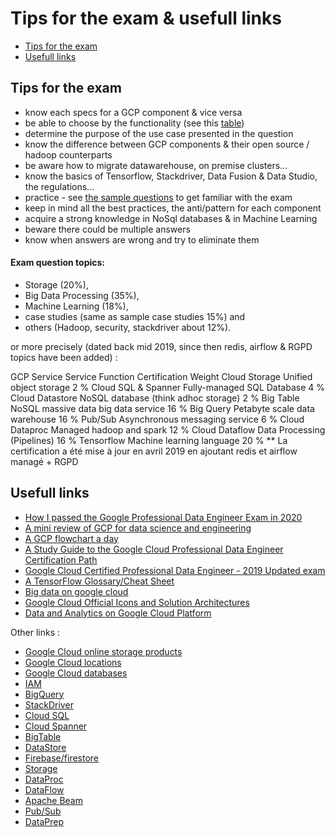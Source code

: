 # Tips for the exam & usefull links

- [Tips for the exam](Build_infra.md#provisioning--adjusting-resources)
- [Usefull links](Build_infra.md#monitoring-processing-resources)

## Tips for the exam

- know each specs for a GCP component & vice versa
- be able to choose by the functionality (see this [table](https://github.com/obrunet/GCP_Data_Engineering/blob/main/Theory/Components.md#classification)) 
- determine the purpose of the use case presented in the question
- know the difference between GCP components & their open source / hadoop counterparts
- be aware how to migrate datawarehouse, on premise clusters...
- know the basics of Tensorflow, Stackdriver, Data Fusion & Data Studio, the regulations...
- practice - see [the sample questions](https://cloud.google.com/certification/sample-questions/data-engineer) to get familiar with the exam
- keep in mind all the best practices, the anti/pattern for each component
- acquire a strong knowledge in NoSql databases & in Machine Learning
- beware there could be multiple answers
- know when answers are wrong and try to eliminate them



#### Exam question topics:
- Storage (20%),
- Big Data Processing (35%),
- Machine Learning (18%),
- case studies (same as sample case studies 15%) and
- others (Hadoop, security, stackdriver about 12%).

or more precisely (dated back mid 2019, since then redis, airflow & RGPD topics have been added) :

GCP Service	Service Function	Certification Weight
Cloud Storage	Unified object storage	2 %
Cloud SQL & Spanner	Fully-managed SQL Database	4 %
Cloud Datastore	NoSQL database (think adhoc storage)	2 %
Big Table	NoSQL massive data big data service	16 %
Big Query	Petabyte scale data warehouse	16 %
Pub/Sub	Asynchronous messaging service	6 %
Cloud Dataproc	Managed hadoop and spark	12 %
Cloud Dataflow	Data Processing (Pipelines)	16 %
Tensorflow	Machine learning language	20 %
** La certification a été mise à jour en avril 2019 en ajoutant redis et airflow managé + RGPD


## Usefull links

- [How I passed the Google Professional Data Engineer Exam in 2020](https://towardsdatascience.com/how-i-passed-google-professional-data-engineer-exam-in-2020-2830e10658b6)
- [A mini review of GCP for data science and engineering](https://medium.com/@matthagy/a-mini-review-of-gcp-for-data-science-and-engineering-2df13c41b434)
- [A GCP flowchart a day](https://medium.com/google-cloud/a-gcp-flowchart-a-day-2d57cc109401)
- [A Study Guide to the Google Cloud Professional Data Engineer Certification Path](https://simonleewm.medium.com/a-study-guide-to-the-google-cloud-professional-data-engineer-certification-path-9e83e41e311)
- [Google Cloud Certified Professional Data Engineer - 2019 Updated exam](https://deploy.live/blog/google-cloud-certified-professional-data-engineer/)
- [A TensorFlow Glossary/Cheat Sheet](https://medium.com/google-cloud/a-tensorflow-glossary-cheat-sheet-382583b22932)
- [Big data on google cloud](https://www.slideshare.net/phamphuongtu/big-data-on-google-cloud)
- [Google Cloud Official Icons and Solution Architectures](https://docs.google.com/presentation/d/1aGOTpNdCoO4GXZ2es38ZFO5qPGEAjTtDSVeHaDpwsas/edit#slide=id.g5e923c6224_162_0)
- [Data and Analytics on Google Cloud Platform](https://medium.com/@srivatsan88/data-and-analytics-on-google-cloud-platform-13bc92a4596f)



Other links :

- [Google Cloud online storage products](https://cloud.google.com/products/storage/)
- [Google Cloud locations](https://cloud.google.com/about/locations/)
- [Google Cloud databases](https://cloud.google.com/products/databases)
- [IAM](https://cloud.google.com/iam/docs/)
- [BigQuery](https://cloud.google.com/bigquery/docs/)
- [StackDriver](https://cloud.google.com/stackdriver/docs/)
- [Cloud SQL](https://cloud.google.com/sql/docs/postgres/)
- [Cloud Spanner](https://cloud.google.com/spanner/docs/)
- [BigTable](https://cloud.google.com/bigtable/docs/)
- [DataStore](https://cloud.google.com/datastore/docs/)
- [Firebase/firestore](https://firebase.google.com/docs/firestore/)
- [Storage](https://cloud.google.com/storage/docs/)
- [DataProc](https://cloud.google.com/dataproc/docs/)
- [DataFlow](https://cloud.google.com/dataflow/docs/)
- [Apache Beam](https://beam.apache.org/documentation/programming-guide/#windowing)
- [Pub/Sub](https://cloud.google.com/pubsub/docs/)
- [DataPrep](https://cloud.google.com/dataprep/docs/)
